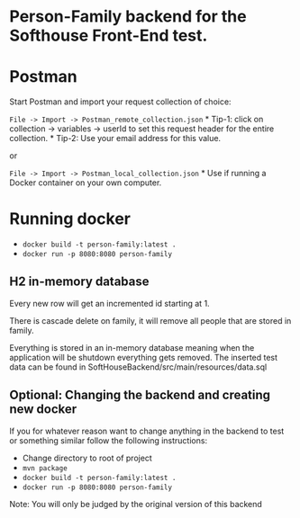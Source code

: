 # Person-Family backend for the Softhouse Front-End test.

# Postman
Start Postman and import your request collection of choice:

`File -> Import -> Postman_remote_collection.json` 
	* Tip-1: click on collection -> variables -> userId to set this request header for the entire collection.
	* Tip-2: Use your email address for this value.

or
 
`File -> Import -> Postman_local_collection.json` 
	* Use if running a Docker container on your own computer.

# Running docker

* `docker build -t person-family:latest .`
* `docker run -p 8080:8080 person-family`

## H2 in-memory database

Every new row will get an incremented id starting at 1.

There is cascade delete on family, it will remove all people that are stored in family.

Everything is stored in an in-memory database meaning when the application will be shutdown everything gets removed.
The inserted test data can be found in SoftHouseBackend/src/main/resources/data.sql

## Optional: Changing the backend and creating new docker

If you for whatever reason want to change anything in the backend to test or something similar follow the following instructions:

* Change directory to root of project
* `mvn package`
* `docker build -t person-family:latest .`
* `docker run -p 8080:8080 person-family`

Note: You will only be judged by the original version of this backend
